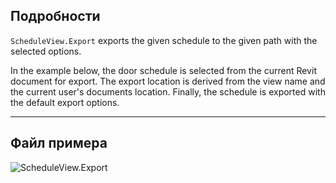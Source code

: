## Подробности
`ScheduleView.Export` exports the given schedule to the given path with the selected options.

In the example below, the door schedule is selected from the current Revit document for export. The export location is derived from the view name and the current user's documents location. Finally, the schedule is exported with the default export options.
___
## Файл примера

![ScheduleView.Export](./Revit.Elements.Views.ScheduleView.Export_img.jpg)
